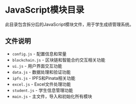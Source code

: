 # JavaScript模块目录

此目录包含拆分后的JavaScript模块文件，用于学生成绩管理系统。

## 文件说明

- `config.js` - 配置信息和常量
- `blockchain.js` - 区块链和智能合约交互相关功能
- `ui.js` - 用户界面交互功能
- `data.js` - 数据处理和验证功能
- `ipfs.js` - IPFS和Pinata相关功能
- `excel.js` - Excel文件处理功能
- `student.js` - 学生信息管理功能
- `main.js` - 主文件，导入和初始化所有模块